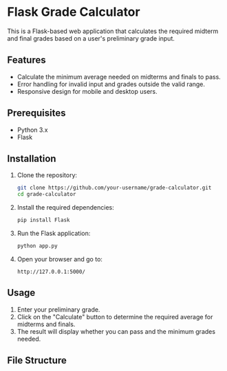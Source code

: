 # Flask Grade Calculator

This is a Flask-based web application that calculates the required midterm and final grades based on a user's preliminary grade input.

## Features

- Calculate the minimum average needed on midterms and finals to pass.
- Error handling for invalid input and grades outside the valid range.
- Responsive design for mobile and desktop users.

## Prerequisites

- Python 3.x
- Flask

## Installation

1. Clone the repository:

    ```bash
    git clone https://github.com/your-username/grade-calculator.git
    cd grade-calculator
    ```

2. Install the required dependencies:

    ```bash
    pip install Flask
    ```

3. Run the Flask application:

    ```bash
    python app.py
    ```

4. Open your browser and go to:

    ```
    http://127.0.0.1:5000/
    ```

## Usage

1. Enter your preliminary grade.
2. Click on the "Calculate" button to determine the required average for midterms and finals.
3. The result will display whether you can pass and the minimum grades needed.

## File Structure

